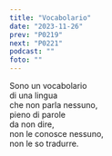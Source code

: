 ```yaml
---
title: "Vocabolario"
date: "2023-11-26"
prev: "P0219"
next: "P0221"
podcast: ""
foto: ""
---
```


Sono un vocabolario  
di una lingua  
che non parla nessuno,  
pieno di parole   
da non dire,  
non le conosce nessuno,  
non le so tradurre.  